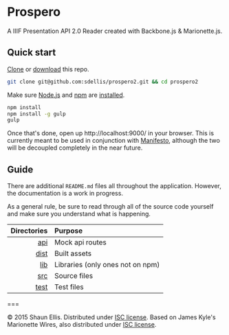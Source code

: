 Prospero
================

A IIIF Presentation API 2.0 Reader created with Backbone.js & Marionette.js.

## Quick start

[Clone](http://git-scm.com/docs/git-clone) or [download](https://github.com/sdellis/prospero2/archive/master.zip) this repo.

```sh
git clone git@github.com:sdellis/prospero2.git && cd prospero2
```

Make sure [Node.js](http://nodejs.org/) and [npm](https://www.npmjs.org/) are
[installed](http://nodejs.org/download/).

```sh
npm install
npm install -g gulp
gulp
```

Once that's done, open up http://localhost:9000/ in your browser.  This is currently meant to be used in conjunction with [Manifesto](http://github.com/sdellis/manifesto), although the two will be decoupled completely in the near future.

## Guide

There are additional `README.md` files all throughout the application. However, the documentation is a work in progress.

As a general rule, be sure to read through all of the source code yourself and make sure you understand what is happening.

| Directories | Purpose |
| ---:|:--- |
| [api](./api) | Mock api routes |
| [dist](./dist) | Built assets |
| [lib](./lib) | Libraries (only ones not on npm) |
| [src](./src) | Source files |
| [test](./test) | Test files |

===

&copy; 2015 Shaun Ellis. Distributed under [ISC license](LICENSE.md).
Based on James Kyle's Marionette Wires, also distributed under [ISC license](LICENSE.md).
